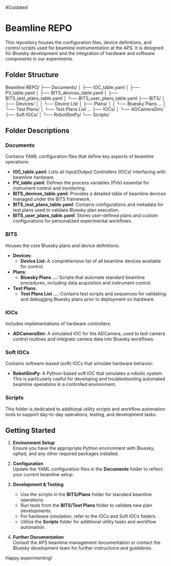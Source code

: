 #Outdated

# Beamline REPO

This repository houses the configuration files, device definitions, and control scripts used for beamline instrumentation at the APS. It is designed for Bluesky development and the integration of hardware and software components in our experiments.

## Folder Structure

Beamline REPO/
├── Documents/ 
│ ├── IOC_table.yaml 
│ ├── PV_table.yaml 
│ ├── BITS_devices_table.yaml 
│ ├── BITS_test_plans_table.yaml 
│ └── BITS_user_plans_table.yaml 
├── BITS/ 
│ ├── Devices/ 
│ │ └── Device List 
│ ├── Plans/ 
│ │ └── Bluesky Plans ... 
│ └── Test Plans/ 
│ └── Test Plans List ... 
├── IOCs/ 
│ └── ADCameraSim/ 
├── Soft IOCs/ 
│ └── RobotSimPy/ 
└── Scripts/


## Folder Descriptions

### Documents
Contains YAML configuration files that define key aspects of beamline operations:
- **IOC_table.yaml**: Lists all Input/Output Controllers (IOCs) interfacing with beamline hardware.
- **PV_table.yaml**: Defines the process variables (PVs) essential for instrument control and monitoring.
- **BITS_devices_table.yaml**: Provides a detailed table of beamline devices managed under the BITS framework.
- **BITS_test_plans_table.yaml**: Contains configurations and metadata for test plans used to validate Bluesky plan execution.
- **BITS_user_plans_table.yaml**: Stores user-defined plans and custom configurations for personalized experimental workflows.

### BITS
Houses the core Bluesky plans and device definitions:
- **Devices**:  
  - **Device List**: A comprehensive list of all beamline devices available for control.
- **Plans**:  
  - **Bluesky Plans ...**: Scripts that automate standard beamline procedures, including data acquisition and instrument control.
- **Test Plans**:  
  - **Test Plans List ...**: Contains test scripts and sequences for validating and debugging Bluesky plans prior to deployment on hardware.

### IOCs
Includes implementations of hardware controllers:
- **ADCameraSim**: A simulated IOC for the ADCamera, used to test camera control routines and integrate camera data into Bluesky workflows.

### Soft IOCs
Contains software-based (soft) IOCs that simulate hardware behavior:
- **RobotSimPy**: A Python-based soft IOC that simulates a robotic system. This is particularly useful for developing and troubleshooting automated beamline operations in a controlled environment.

### Scripts
This folder is dedicated to additional utility scripts and workflow automation tools to support day-to-day operations, testing, and development tasks.

## Getting Started

1. **Environment Setup**  
   Ensure you have the appropriate Python environment with Bluesky, ophyd, and any other required packages installed.

2. **Configuration**  
   Update the YAML configuration files in the **Documents** folder to reflect your current beamline setup.

3. **Development & Testing**  
   - Use the scripts in the **BITS/Plans** folder for standard beamline operations.
   - Run tests from the **BITS/Test Plans** folder to validate new plan developments.
   - For hardware simulation, refer to the IOCs and Soft IOCs folders.
   - Utilize the **Scripts** folder for additional utility tasks and workflow automation.

4. **Further Documentation**  
   Consult the APS beamline management documentation or contact the Bluesky development team for further instructions and guidelines.

Happy experimenting!